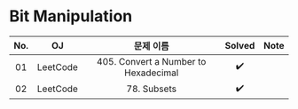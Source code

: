 # Bit Manipulation


|          No.          |        OJ        |        문제 이름         |        Solved         |  Note  |
| :-----: |  :--------: |:---------------------: | :-----: | :-----: |
| 01 | LeetCode | 405. Convert a Number to Hexadecimal | ✔️ |
| 02 | LeetCode | 78. Subsets | ✔️ |
